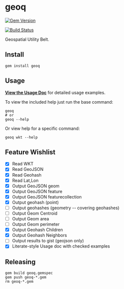 # geoq

[![Gem Version](https://badge.fury.io/rb/geoq.svg)](https://badge.fury.io/rb/geoq)

[![Build Status](https://travis-ci.org/worace/geoq.svg?branch=master)](https://travis-ci.org/worace/geoq)

Geospatial Utility Belt.

## Install

```
gem install geoq
```

## Usage

**[View the Usage Doc](https://github.com/worace/geoq/blob/master/usage.md)** for detailed usage examples.

To view the included help just run the base command:

```
geoq
# or
geoq --help
```

Or view help for a specific command:

```
geoq wkt --help
```

## Feature Wishlist

* [X] Read WKT
* [X] Read GeoJSON
* [X] Read Geohash
* [X] Read Lat,Lon
* [X] Output GeoJSON geom
* [X] Output GeoJSON feature
* [X] Output GeoJSON featurecollection
* [X] Output geohash (point)
* [ ] Output geohashes (geometry -- covering geohashes)
* [ ] Output Geom Centroid
* [ ] Output Geom area
* [ ] Output Geom perimeter
* [X] Output Geohash Children
* [X] Output Geohash Neighbors
* [ ] Output results to gist (geojson only)
* [X] Literate-style Usage doc with checked examples

## Releasing

```
gem build geoq.gemspec
gem push geoq-*.gem
rm geoq-*.gem
```
